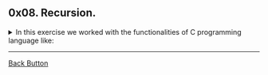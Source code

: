 ## 0x08. Recursion.

<details>
<summary>In this exercise we worked with the functionalities of C programming language like: </summary>
<br>

- Functions
- Recursion

</details>

---

[Back Button](https://github.com/FatChicken277/holbertonschool-low_level_programming)